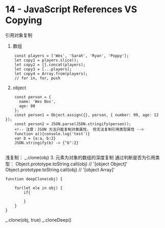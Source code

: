 # 14 - JavaScript References VS Copying
引用对象复制
1. 数组
```
	const players = ['Wes', 'Sarah', 'Ryan', 'Poppy'];
    let copy1 = players.slice();
    let copy2 = [].concat(players);
    let copy3 = [...players];
    let copy4 = Array.from(players);
    // for in, for, push
```
2. object
```
	const person = {
      name: 'Wes Bos',
      age: 80
    };
    const person1 = Object.assign({}, person, { number: 99, age: 12 });
	const person2 = JSON.parse(JSON.stringify(person));
	<!-- 注意：JSON 方法只能复制对象属性， 但无法复制引用类型属性 -->
	function a(){console.log('test')}
	var b = {a:a, b:2}
	JSON.stringify(b) -> {"b":2}
	
```
浅复制： _.clone(obj)
3. 元素为对象的数组的深度复制
通过判断是否为引用类型：
Object.prototype.toString.call(obj) // '[object Object]'
Object.prototype.toString.call(obj) // '[object Array]'
```
function deepClone(obj) {
	
	for(let ele in obj) {
		if{

		}
	}
}
```
_.clone(obj, true)
_.cloneDeep()
	